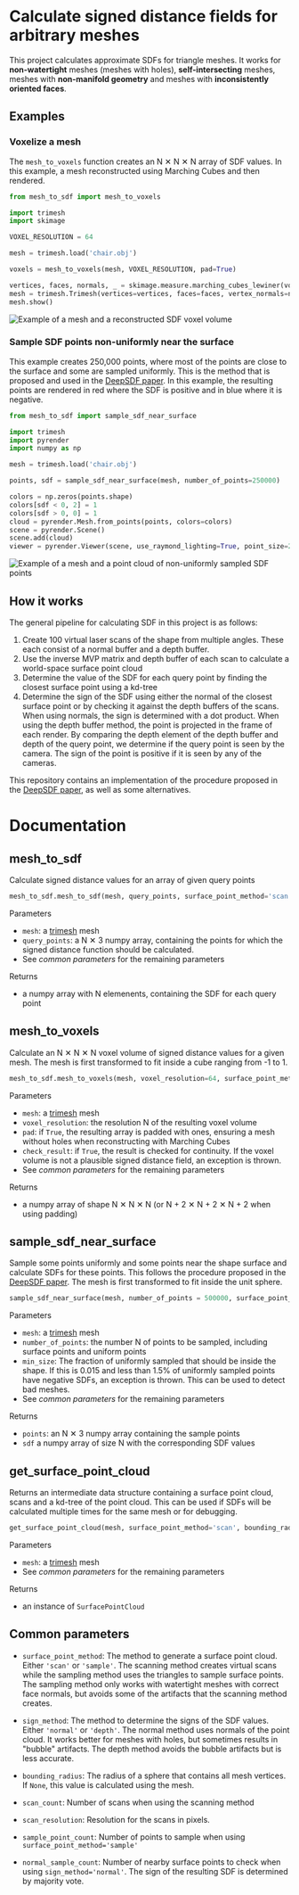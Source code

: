 # Calculate signed distance fields for arbitrary meshes

This project calculates approximate SDFs for triangle meshes.
It works for **non-watertight** meshes (meshes with holes), **self-intersecting** meshes, meshes with **non-manifold geometry** and meshes with **inconsistently oriented faces**.

## Examples

### Voxelize a mesh

The `mesh_to_voxels` function creates an N ✕ N ✕ N array of SDF values.
In this example, a mesh reconstructed using Marching Cubes and then rendered.

```python
from mesh_to_sdf import mesh_to_voxels

import trimesh
import skimage

VOXEL_RESOLUTION = 64

mesh = trimesh.load('chair.obj')

voxels = mesh_to_voxels(mesh, VOXEL_RESOLUTION, pad=True)

vertices, faces, normals, _ = skimage.measure.marching_cubes_lewiner(voxels, level=0, spacing=(2 / VOXEL_RESOLUTION, 2 / VOXEL_RESOLUTION, 2 / VOXEL_RESOLUTION))
mesh = trimesh.Trimesh(vertices=vertices, faces=faces, vertex_normals=normals)
mesh.show()
```
![Example of a mesh and a reconstructed SDF voxel volume](example/voxel.png)

### Sample SDF points non-uniformly near the surface

This example creates 250,000 points, where most of the points are close to the surface and some are sampled uniformly.
This is the method that is proposed and used in the [DeepSDF paper](https://arxiv.org/abs/1901.05103).
In this example, the resulting points are rendered in red where the SDF is positive and in blue where it is negative.

```python
from mesh_to_sdf import sample_sdf_near_surface

import trimesh
import pyrender
import numpy as np

mesh = trimesh.load('chair.obj')

points, sdf = sample_sdf_near_surface(mesh, number_of_points=250000)

colors = np.zeros(points.shape)
colors[sdf < 0, 2] = 1
colors[sdf > 0, 0] = 1
cloud = pyrender.Mesh.from_points(points, colors=colors)
scene = pyrender.Scene()
scene.add(cloud)
viewer = pyrender.Viewer(scene, use_raymond_lighting=True, point_size=2)
```

![Example of a mesh and a point cloud of non-uniformly sampled SDF points](example/non-uniform.png)

## How it works

The general pipeline for calculating SDF in this project is as follows:

1. Create 100 virtual laser scans of the shape from multiple angles.
These each consist of a normal buffer and a depth buffer.
2. Use the inverse MVP matrix and depth buffer of each scan to calculate a world-space surface point cloud
3. Determine the value of the SDF for each query point by finding the closest surface point using a kd-tree
4. Determine the sign of the SDF using either the normal of the closest surface point or by checking it against the depth buffers of the scans.
When using normals, the sign is determined with a dot product.
When using the depth buffer method, the point is projected in the frame of each render.
By comparing the depth element of the depth buffer and depth of the query point, we determine if the query point is seen by the camera.
The sign of the point is positive if it is seen by any of the cameras.

This repository contains an implementation of the procedure proposed in the [DeepSDF paper](), as well as some alternatives.

# Documentation

## mesh_to_sdf

Calculate signed distance values for an array of given query points

```python
mesh_to_sdf.mesh_to_sdf(mesh, query_points, surface_point_method='scan', sign_method='normal', bounding_radius=None, scan_count=100, scan_resolution=400, sample_point_count=10000000, normal_sample_count=11)
```

Parameters
- `mesh`: a [trimesh](https://trimsh.org/trimesh.html) mesh
- `query_points`: a N ✕ 3 numpy array, containing the points for which the signed distance function should be calculated.
- See *common parameters* for the remaining parameters

Returns
- a numpy array with N elemenents, containing the SDF for each query point

## mesh_to_voxels

Calculate an N ✕ N ✕ N voxel volume of signed distance values for a given mesh.
The mesh is first transformed to fit inside a cube ranging from -1 to 1.

```python
mesh_to_sdf.mesh_to_voxels(mesh, voxel_resolution=64, surface_point_method='scan', sign_method='normal', scan_count=100, scan_resolution=400, sample_point_count=10000000, normal_sample_count=11, pad=False, check_result=False)
```

Parameters
- `mesh`: a [trimesh](https://trimsh.org/trimesh.html) mesh
- `voxel_resolution`: the resolution N of the resulting voxel volume
- `pad`: if `True`, the resulting array is padded with ones, ensuring a mesh without holes when reconstructing with Marching Cubes
- `check_result`: if `True`, the result is checked for continuity.
If the voxel volume is not a plausible signed distance field, an exception is thrown.
- See *common parameters* for the remaining parameters

Returns
- a numpy array of shape N ✕ N ✕ N (or N + 2 ✕ N + 2 ✕ N + 2 when using padding)

## sample_sdf_near_surface

Sample some points uniformly and some points near the shape surface and calculate SDFs for these points.
This follows the procedure proposed in the [DeepSDF paper](https://arxiv.org/abs/1901.05103).
The mesh is first transformed to fit inside the unit sphere.

```python
sample_sdf_near_surface(mesh, number_of_points = 500000, surface_point_method='scan', sign_method='normal', scan_count=100, scan_resolution=400, sample_point_count=10000000, normal_sample_count=11, min_size=0)
```

Parameters
- `mesh`: a [trimesh](https://trimsh.org/trimesh.html) mesh
- `number_of_points`: the number N of points to be sampled, including surface points and uniform points
- `min_size`: The fraction of uniformly sampled that should be inside the shape.
If this is 0.015 and less than 1.5% of uniformly sampled points have negative SDFs, an exception is thrown.
This can be used to detect bad meshes.
- See *common parameters* for the remaining parameters

Returns
- `points`: an N ✕ 3 numpy array containing the sample points
- `sdf` a numpy array of size N with the corresponding SDF values

## get_surface_point_cloud

Returns an intermediate data structure containing a surface point cloud, scans and a kd-tree of the point cloud.
This can be used if SDFs will be calculated multiple times for the same mesh or for debugging.

```python
get_surface_point_cloud(mesh, surface_point_method='scan', bounding_radius=1, scan_count=100, scan_resolution=400, sample_point_count=10000000, calculate_normals=True)
```

Parameters
- `mesh`: a [trimesh](https://trimsh.org/trimesh.html) mesh
- See *common parameters* for the remaining parameters

Returns
- an instance of `SurfacePointCloud`

## Common parameters
- `surface_point_method`:
The method to generate a surface point cloud.
Either `'scan'` or `'sample'`.
The scanning method creates virtual scans while the sampling method uses the triangles to sample surface points.
The sampling method only works with watertight meshes with correct face normals, but avoids some of the artifacts that the scanning method creates.

- `sign_method`:
The method to determine the signs of the SDF values.
Either `'normal'` or `'depth'`.
The normal method uses normals of the point cloud.
It works better for meshes with holes, but sometimes results in "bubble" artifacts.
The depth method avoids the bubble artifacts but is less accurate.

- `bounding_radius`:
The radius of a sphere that contains all mesh vertices.
If `None`, this value is calculated using the mesh.

- `scan_count`:
Number of scans when using the scanning method

- `scan_resolution`:
Resolution for the scans in pixels.

- `sample_point_count`:
Number of points to sample when using `surface_point_method='sample'`

- `normal_sample_count`:
Number of nearby surface points to check when using `sign_method='normal'`.
The sign of the resulting SDF is determined by majority vote.
